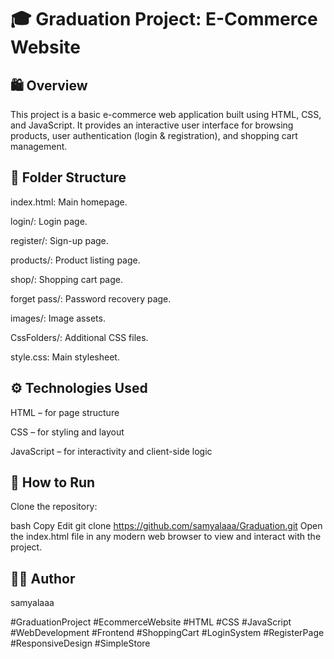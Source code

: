 

# 🎓 Graduation Project: E-Commerce Website
## 🛍️ Overview
This project is a basic e-commerce web application built using HTML, CSS, and JavaScript. It provides an interactive user interface for browsing products, user authentication (login & registration), and shopping cart management.

## 📁 Folder Structure
index.html: Main homepage.

login/: Login page.

register/: Sign-up page.

products/: Product listing page.

shop/: Shopping cart page.

forget pass/: Password recovery page.

images/: Image assets.

CssFolders/: Additional CSS files.

style.css: Main stylesheet.

## ⚙️ Technologies Used
HTML – for page structure

CSS – for styling and layout

JavaScript – for interactivity and client-side logic

## 🚀 How to Run
Clone the repository:

bash
Copy
Edit
git clone https://github.com/samyalaaa/Graduation.git
Open the index.html file in any modern web browser to view and interact with the project.

## 👨‍💻 Author
samyalaaa

#GraduationProject #EcommerceWebsite #HTML #CSS #JavaScript #WebDevelopment #Frontend #ShoppingCart #LoginSystem #RegisterPage #ResponsiveDesign #SimpleStore
